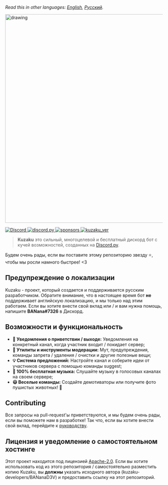 
*Read this in other languages: [English](en.readme.md), [Русский](readme.md).*

<img src="https://cdn.discordapp.com/attachments/868788280752222218/878154431282184202/kuzaku_banner-removebg-preview.png" alt="drawing" width="666"/>
<p>
  <a href="https://discord.gg/FeYTfmtTzq">
    <img src="https://img.shields.io/discord/761991504793174117.svg?logo=discord&colorB=7289DA" alt="Discord">
  </a>
  <a href="https://discordpy.readthedocs.io/en/stable/">
    <img src="https://img.shields.io/badge/discord.py-v1.7.3-blue.svg?logo=python" alt="discord.py">
  </a>
   <a href="https://github.com/kuzaku-developers/kuzaku">
    <img src="https://img.shields.io/github/sponsors/kuzaku-developers?logo=github" alt="sponsors">
  </a>
  <a href="https://github.com/kuzaku-developers/kuzaku">
    <img src="https://img.shields.io/badge/kuzaku%20version-0.0.2-blue" alt="kuzaku_ver">
  </a>
</p>

> **Kuzaku** это сильный, многоцелевой и бесплатный дискорд бот с кучей возможностей, созданных на [Discord.py](https://discordpy.readthedocs.io/en/stable/).

Будем очень рады, если вы поставите этому репозиторию звезду ⭐, чтобы мы росли намного быстрее! <3

## Предупреждение о локализации
Kuzaku - проект, который создается и поддерживается русским разработчиком. Обратите внимание, что в настоящее время бот **не** поддерживает английскую локализацию, и мы только над этим работаем. Если вы хотите внести свой вклад или / и вам нужна помощь, напишите **BANana#7326** в Дискорд.

## Возможности и функциональность
- **👋 Уведомления о приветствии / выходе:** Уведомления на конкретный канал, когда участник входит / покидает сервер;
- **🔧 Утилиты и инструменты модерации:** Мут, предупреждения, команды запрета / удаления / очистки и другие полезные вещи;
- **💡 Система предложений:** Настройте канал и соберите идеи от участников сервера с помощью команды suggest;
- **🎵 100% бесплатная музыка:** Слушайте музыку в голосовых каналах на своем сервере;
- **😃 Веселые команды:** Создайте демотиваторы или получите фото пушистых животных! 🦊

## Contributing
Все запросы на pull-request'ы приветствуются, и мы будем очень рады, если вы поможете нам в разработке! Так что, если вы хотите внести свой вклад, перейдите к [руководству](en.contributing.md).

## Лицензия и уведомление о самостоятельном хостинге
Этот проект находится под лицензией [Apache-2.0](LICENSE). Если вы хотите использовать код из этого репозитория / самостоятельно разместить копию Kuzaku, вы **должны** указать исходного автора (kuzaku-developers/BANanaD3V) и предоставить ссылку на этот репозиторий.
